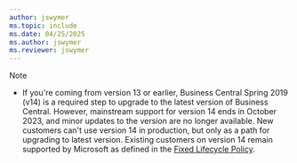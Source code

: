 ```yaml
---
author: jswymer
ms.topic: include
ms.date: 04/25/2025
ms.author: jswymer
ms.reviewer: jswymer
---
```

> [!NOTE]
> - If you're coming from version 13 or earlier, Business Central Spring 2019 (v14) is a required step to upgrade to the latest version of Business Central. However, mainstream support for version 14 ends in October 2023, and minor updates to the version are no longer available. New customers can't use version 14 in production, but only as a path for upgrading to latest version. Existing customers on version 14 remain supported by Microsoft as defined in the [Fixed Lifecycle Policy](/lifecycle/products/dynamics-365-business-central-onpremises-fixed-policy). 